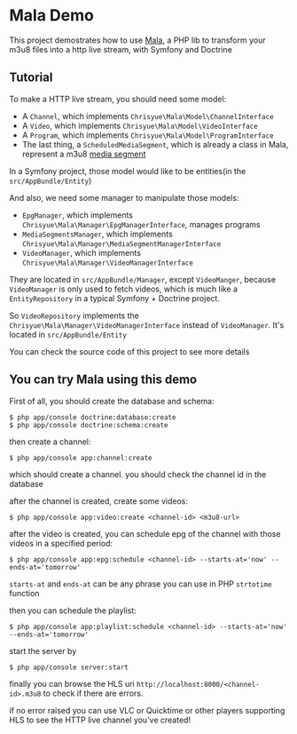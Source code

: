Mala Demo
=========

This project demostrates how to use [Mala](https://github.com/chrisyue/mala),
a PHP lib to transform your m3u8 files into a http live stream, with Symfony and Doctrine

Tutorial
--------

To make a HTTP live stream, you should need some model:

- A `Channel`, which implements `Chrisyue\Mala\Model\ChannelInterface`
- A `Video`, which implements `Chrisyue\Mala\Model\VideoInterface`
- A `Program`, which implements `Chrisyue\Mala\Model\ProgramInterface`
- The last thing, a `ScheduledMediaSegment`, which is already a class in Mala, represent a m3u8 [media segment](https://tools.ietf.org/html/draft-pantos-http-live-streaming-18#page-5)

In a Symfony project, those model would like to be entities(in the `src/AppBundle/Entity`)

And also, we need some manager to manipulate those models:

- `EpgManager`, which implements `Chrisyue\Mala\Manager\EpgManagerInterface`, manages programs
- `MediaSegmentsManager`, which implements `Chrisyue\Mala\Manager\MediaSegmentManagerInterface`
- `VideoManager`, which implements `Chrisyue\Mala\Manager\VideoManagerInterface`

They are located in `src/AppBundle/Manager`, except `VideoManger`,
because `VideoManager` is only used to fetch videos, which is much like a `EntityRepository`
in a typical Symfony + Doctrine project.

So `VideoRepository` implements the `Chrisyue\Mala\Manager\VideoManagerInterface`
instead of `VideoManager`. It's located in `src/AppBundle/Entity`

You can check the source code of this project to see more details

You can try Mala using this demo
--------------------------------

First of all, you should create the database and schema:

```
$ php app/console doctrine:database:create
$ php app/console doctrine:schema:create
```

then create a channel:

```
$ php app/console app:channel:create
```

which should create a channel. you should check the channel id in the database

after the channel is created, create some videos:

```
$ php app/console app:video:create <channel-id> <m3u8-url>
```

after the video is created, you can schedule epg of the channel with those videos in a specified period:

```
$ php app/console app:epg:schedule <channel-id> --starts-at='now' --ends-at='tomorrow'
```

`starts-at` and `ends-at` can be any phrase you can use in PHP `strtotime` function

then you can schedule the playlist:

```
$ php app/console app:playlist:schedule <channel-id> --starts-at='now' --ends-at='tomorrow'
```

start the server by

```
$ php app/console server:start
```

finally you can browse the HLS uri `http://localhost:8000/<channel-id>.m3u8` to check if there are errors.

if no error raised you can use VLC or Quicktime or other players supporting HLS to see the HTTP live channel you've created!
